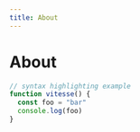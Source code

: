 ```yaml
---
title: About
---
```


<h1 class="inline-flex mb-8 text-2xl font-bold">About</h1>

```js
// syntax highlighting example
function vitesse() {
  const foo = "bar"
  console.log(foo)
}
```
